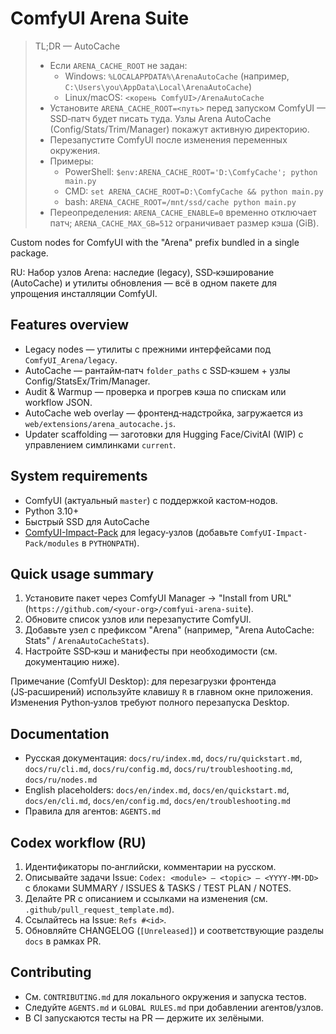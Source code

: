 # ComfyUI Arena Suite

> TL;DR — AutoCache
> - Если `ARENA_CACHE_ROOT` не задан:
>   - Windows: `%LOCALAPPDATA%\ArenaAutoCache` (например, `C:\Users\you\AppData\Local\ArenaAutoCache`)
>   - Linux/macOS: `<корень ComfyUI>/ArenaAutoCache`
> - Установите `ARENA_CACHE_ROOT=<путь>` перед запуском ComfyUI — SSD‑патч будет писать туда. Узлы Arena AutoCache (Config/Stats/Trim/Manager) покажут активную директорию.
> - Перезапустите ComfyUI после изменения переменных окружения.
> - Примеры:
>   - PowerShell: `$env:ARENA_CACHE_ROOT='D:\ComfyCache'; python main.py`
>   - CMD: `set ARENA_CACHE_ROOT=D:\ComfyCache && python main.py`
>   - bash: `ARENA_CACHE_ROOT=/mnt/ssd/cache python main.py`
> - Переопределения: `ARENA_CACHE_ENABLE=0` временно отключает патч; `ARENA_CACHE_MAX_GB=512` ограничивает размер кэша (GiB).

Custom nodes for ComfyUI with the "Arena" prefix bundled in a single package.

RU: Набор узлов Arena: наследие (legacy), SSD‑кэширование (AutoCache) и утилиты обновления — всё в одном пакете для упрощения инсталляции ComfyUI.

## Features overview
- Legacy nodes — утилиты с прежними интерфейсами под `ComfyUI_Arena/legacy`.
- AutoCache — рантайм‑патч `folder_paths` с SSD‑кэшем + узлы Config/StatsEx/Trim/Manager.
- Audit & Warmup — проверка и прогрев кэша по спискам или workflow JSON.
- AutoCache web overlay — фронтенд‑надстройка, загружается из `web/extensions/arena_autocache.js`.
- Updater scaffolding — заготовки для Hugging Face/CivitAI (WIP) с управлением симлинками `current`.

## System requirements
- ComfyUI (актуальный `master`) с поддержкой кастом‑нодов.
- Python 3.10+
- Быстрый SSD для AutoCache
- [ComfyUI-Impact-Pack](https://github.com/ltdrdata/ComfyUI-Impact-Pack) для legacy‑узлов (добавьте `ComfyUI-Impact-Pack/modules` в `PYTHONPATH`).

## Quick usage summary
1. Установите пакет через ComfyUI Manager → "Install from URL" (`https://github.com/<your-org>/comfyui-arena-suite`).
2. Обновите список узлов или перезапустите ComfyUI.
3. Добавьте узел с префиксом "Arena" (например, "Arena AutoCache: Stats" / `ArenaAutoCacheStats`).
4. Настройте SSD‑кэш и манифесты при необходимости (см. документацию ниже).

Примечание (ComfyUI Desktop): для перезагрузки фронтенда (JS‑расширений) используйте клавишу `R` в главном окне приложения. Изменения Python‑узлов требуют полного перезапуска Desktop.

## Documentation
- Русская документация: `docs/ru/index.md`, `docs/ru/quickstart.md`, `docs/ru/cli.md`, `docs/ru/config.md`, `docs/ru/troubleshooting.md`, `docs/ru/nodes.md`
- English placeholders: `docs/en/index.md`, `docs/en/quickstart.md`, `docs/en/cli.md`, `docs/en/config.md`, `docs/en/troubleshooting.md`
- Правила для агентов: `AGENTS.md`

## Codex workflow (RU)
1. Идентификаторы по‑английски, комментарии на русском.
2. Описывайте задачи Issue: `Codex: <module> — <topic> — <YYYY-MM-DD>` с блоками SUMMARY / ISSUES & TASKS / TEST PLAN / NOTES.
3. Делайте PR с описанием и ссылками на изменения (см. `.github/pull_request_template.md`).
4. Ссылайтесь на Issue: `Refs #<id>`.
5. Обновляйте CHANGELOG (`[Unreleased]`) и соответствующие разделы `docs` в рамках PR.

## Contributing
- См. `CONTRIBUTING.md` для локального окружения и запуска тестов.
- Следуйте `AGENTS.md` и `GLOBAL RULES.md` при добавлении агентов/узлов.
- В CI запускаются тесты на PR — держите их зелёными.
